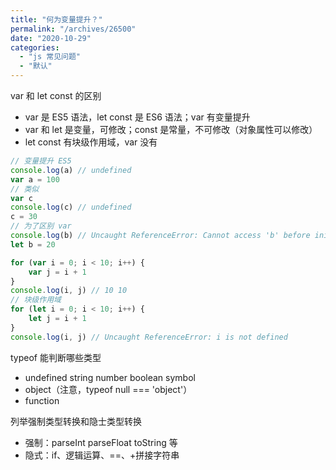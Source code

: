 ```yaml
---
title: "何为变量提升？"
permalink: "/archives/26500"
date: "2020-10-29"
categories: 
  - "js 常见问题"
  - "默认"
---
```


var 和 let const 的区别

- var 是 ES5 语法，let const 是 ES6 语法；var 有变量提升
- var 和 let 是变量，可修改；const 是常量，不可修改（对象属性可以修改）
- let const 有块级作用域，var 没有

``` js
// 变量提升 ES5
console.log(a) // undefined
var a = 100
// 类似
var c
console.log(c) // undefined
c = 30
// 为了区别 var
console.log(b) // Uncaught ReferenceError: Cannot access 'b' before initialization
let b = 20
```

``` js
for (var i = 0; i < 10; i++) {
    var j = i + 1
}
console.log(i, j) // 10 10
// 块级作用域
for (let i = 0; i < 10; i++) {
    let j = i + 1
}
console.log(i, j) // Uncaught ReferenceError: i is not defined
```

typeof 能判断哪些类型

- undefined string number boolean symbol
- object（注意，typeof null === 'object'）
- function

列举强制类型转换和隐士类型转换

- 强制：parseInt parseFloat toString 等
- 隐式：if、逻辑运算、==、+拼接字符串
